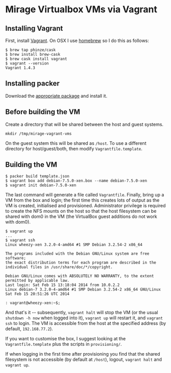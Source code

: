 # Mirage Virtualbox VMs via Vagrant

## Installing Vagrant

First, install [Vagrant][]. On OSX I use [homebrew][] so I do this as follows:

    $ brew tap phinze/cask
    $ brew install brew-cask
    $ brew cask install vagrant
    $ vagrant --version
    Vagrant 1.4.3

[homebrew]: http://brew.sh/
[vagrant]: http://vagrantup.com/

## Installing packer

Download the [appropriate package](http://www.packer.io/downloads.html) and
install it.

## Before building the VM

Create a directory that will be shared between the host and guest systems.

    mkdir /tmp/mirage-vagrant-vms

On the guest system this will be shared as `/host`.
To use a different directory for host/guest/both, then modify
`Vagrantfile.template`.

## Building the VM

    $ packer build template.json
    $ vagrant box add debian-7.5.0-xen.box --name debian-7.5.0-xen
    $ vagrant init debian-7.5.0-xen

The last command will generate a file called `Vagrantfile`.
Finally, bring up a VM from the box and login; the first time this creates lots
of output as the VM is created, initialised and provisioned. Administrator
privilege is required to create the NFS mounts on the host so that the host
filesystem can be shared with dom0 in the VM (the VirtualBox guest additions do
not work with dom0).

    $ vagrant up
    ...
    $ vagrant ssh
    Linux wheezy-xen 3.2.0-4-amd64 #1 SMP Debian 3.2.54-2 x86_64

    The programs included with the Debian GNU/Linux system are free software;
    the exact distribution terms for each program are described in the
    individual files in /usr/share/doc/*/copyright.

    Debian GNU/Linux comes with ABSOLUTELY NO WARRANTY, to the extent
    permitted by applicable law.
    Last login: Sat Feb 15 13:18:04 2014 from 10.0.2.2
    Linux debian-7 3.2.0-4-amd64 #1 SMP Debian 3.2.54-2 x86_64 GNU/Linux
    Sat Feb 15 20:51:26 UTC 2014

    : vagrant@wheezy-xen:~$;

And that's it -- subsequently, `vagrant halt` will stop the VM (or the usual
`shutdown -h now` when logged into it), `vagrant up` will restart it, and
`vagrant ssh` to login. The VM is accessible from the host at the specified
address (by default, `192.168.77.2`).

If you want to customise the box, I suggest looking at the `Vagrantfile.template` plus
the scripts in `provisioning/`.

If when logging in the first time after provisioning you find that the shared
filesystem is not accessible (by default at `/host`), logout, `vagrant halt` and
`vagrant up`.
